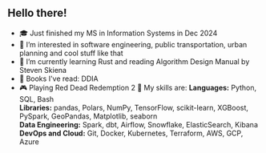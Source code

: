 ## Hello there!
- ️🎓 Just finished my MS in Information Systems in Dec 2024
- 🔭 I’m interested in software engineering, public transportation, urban planning and cool stuff like that
- 🌱 I’m currently learning Rust and reading Algorithm Design Manual by Steven Skiena
- 📖 Books I've read: DDIA
- 🎮 Playing Red Dead Redemption 2 🤠
My skills are:
**Languages:** Python, SQL, Bash  
**Libraries:** pandas, Polars, NumPy, TensorFlow, scikit-learn, XGBoost, PySpark, GeoPandas, Matplotlib, seaborn  
**Data Engineering:** Spark, dbt, Airflow, Snowflake, ElasticSearch, Kibana  
**DevOps and Cloud:** Git, Docker, Kubernetes, Terraform, AWS, GCP, Azure

<!--
**sdf-jkl/sdf-jkl** is a ✨ _special_ ✨ repository because its `README.md` (this file) appears on your GitHub profile.

Here are some ideas to get you started:

- 👯 I’m looking to collaborate on ...
- 🤔 I’m looking for help with ...
- 💬 Ask me about ...
- 📫 How to reach me: ...
- 😄 Pronouns: ...
- ⚡ Fun fact: ...
-->
